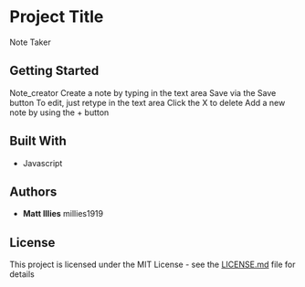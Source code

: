 # Project Title

Note Taker

## Getting Started

Note_creator Create a note by typing in the text area 
Save via the Save button 
To edit, just retype in the text area 
Click the X to delete 
Add a new note by using the + button

## Built With

* Javascript

## Authors

* **Matt Illies** millies1919

## License

This project is licensed under the MIT License - see the [LICENSE.md](LICENSE.md) file for details




